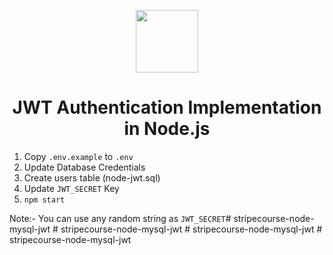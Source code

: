 <p align="center"><img src="https://jwt.io/img/pic_logo.svg" width="100"></p> 
  
### <h1 align="center" id="heading">JWT Authentication Implementation in Node.js</h1>

1. Copy `.env.example` to `.env`
2. Update Database Credentials
3. Create users table (node-jwt.sql)
4. Update `JWT_SECRET` Key 
5. `npm start`

Note:- You can use any random string as `JWT_SECRET`#   s t r i p e c o u r s e - n o d e - m y s q l - j w t  
 #   s t r i p e c o u r s e - n o d e - m y s q l - j w t  
 #   s t r i p e c o u r s e - n o d e - m y s q l - j w t  
 #   s t r i p e c o u r s e - n o d e - m y s q l - j w t  
 